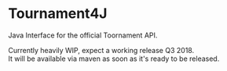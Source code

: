 # Tournament4J
Java Interface for the official Toornament API.

Currently heavily WIP, expect a working release Q3 2018.<br>
It will be available via maven as soon as it's ready to be released.
